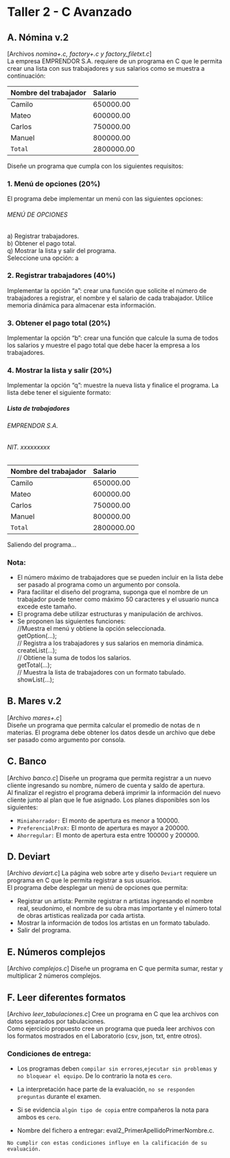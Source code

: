 # Taller 2 - C Avanzado

## A. Nómina v.2
[Archivos *nomina+.c, factory+.c  y factory_filetxt.c*]  
La empresa ​EMPRENDOR S.A. requiere de un programa en C que le permita crear una lista con sus trabajadores y sus salarios como se muestra a continuación:

| Nombre del trabajador | Salario    |
|:----------------------|:-----------|
| Camilo                | 650000.00  |
| Mateo                 | 600000.00  |
| Carlos                | 750000.00  |
| Manuel                | 800000.00  |
| `Total`               | 2800000.00 |

Diseñe un programa que cumpla con los siguientes requisitos:
### 1. Menú de opciones (20%)  
El programa debe implementar un menú con las siguientes opciones:  
###### MENÚ DE OPCIONES  
a) Registrar trabajadores.  
b) Obtener el pago total.  
q) Mostrar la lista y salir del programa.  
Seleccione una opción: a  

### 2. Registrar trabajadores (40%)  
Implementar la opción “a”: crear una función que solicite el número de trabajadores a registrar, el nombre y el salario de cada trabajador. ​
Utilice memoria dinámica ​para
almacenar esta información.  

### 3. Obtener el pago total (20%)  
Implementar la opción “b”: crear una función que calcule la suma de todos los salarios y muestre el pago total que debe hacer la empresa a los trabajadores.  

### 4. Mostrar la lista y salir (20%)  
Implementar la opción “q”: muestre la nueva lista y finalice el programa. La lista debe tener el siguiente formato:

##### Lista de trabajadores
###### EMPRENDOR S.A.
###### NIT. xxxxxxxxx

| Nombre del trabajador | Salario    |
|:----------------------|:-----------|
| Camilo                | 650000.00  |
| Mateo                 | 600000.00  |
| Carlos                | 750000.00  |
| Manuel                | 800000.00  |
| `Total`               | 2800000.00 |
Saliendo del programa...

### Nota:
- El número máximo de trabajadores que se pueden incluir en la lista debe ser pasado al programa como un argumento por consola.
- Para facilitar el diseño del programa, suponga que el nombre de un trabajador puede tener como máximo 50 caracteres y el usuario nunca excede este tamaño.
- El programa debe utilizar estructuras y manipulación de archivos.
- Se proponen las siguientes funciones:  
//Muestra el menú y obtiene la opción seleccionada.  
getOption(...);  
// Registra a los trabajadores y sus salarios en memoria dinámica.  
createList(...);  
// Obtiene la suma de todos los salarios.  
getTotal(...);  
// Muestra la lista de trabajadores con un formato tabulado.  
showList(...);  

## B. Mares v.2
[Archivo *mares+.c*]  
Diseñe un programa que permita calcular el promedio de notas de n materias.
El programa debe obtener los datos desde un archivo que debe ser pasado como argumento por consola.

## C. Banco
[Archivo *banco.c*]
Diseñe un programa que permita registrar a un nuevo cliente ingresando su nombre, número de cuenta y saldo de apertura.  
Al finalizar el registro el programa deberá imprimir la información del nuevo cliente junto al plan que le fue asignado.
Los planes disponibles son los siguientes:
- `Miniahorrador:` El monto de apertura es menor a 100000.
- `PreferencialProX:` El monto de apertura es mayor a 200000.
- `Ahorregular:` El monto de apertura esta entre 100000 y 200000.

## D. Deviart
[Archivo *deviart.c*]
La página web sobre arte y diseño `Deviart` requiere un programa en C que le permita registrar a sus usuarios.  
El programa debe desplegar un menú de opciones que permita:
- Registrar un artista: Permite registrar n artistas ingresando el nombre real, seudonimo, el nombre de su obra mas importante y el número total de obras artisticas realizada por cada artista.
- Mostrar la información de todos los artistas en un formato tabulado.
- Salir del programa.

## E. Números complejos
[Archivo *complejos.c*]
Diseñe un programa en C que permita sumar, restar y multiplicar 2 números complejos.

## F. Leer diferentes formatos
[Archivo *leer_tabulaciones.c*]
Cree un programa en C que lea archivos con datos separados por tabulaciones.  
Como ejercicio propuesto cree un programa que pueda leer archivos con los formatos mostrados en el Laboratorio (csv, json, txt, entre otros).

### Condiciones de entrega:
- Los programas deben ​`compilar sin errores`, ​`ejecutar sin problemas` y `no bloquear el equipo`. ​De lo contrario ​la nota es `cero`.

- La interpretación hace parte de la evaluación, `no se responden preguntas` durante el examen.
- Si se evidencia `algún tipo de copia` entre compañeros la nota para ambos es `cero`.
- Nombre del fichero a entregar: eval2_PrimerApellidoPrimerNombre.c.  

`No cumplir con estas condiciones influye en la calificación de su evaluación.`
